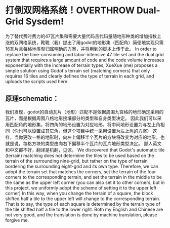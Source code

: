 # 打倒双网格系统！OVERTHROW Dual-Grid Sysdem!

为了替代费时费力的47瓦片集和需要大量代码且代码量随地形种类的增加指数上涨的双网格系统，靴靴（我）提出了用godot的地形集（匹配角）简便地实现只需16瓦片且每格地类型归属明确的方案，并将用到的脚本上传于此。
In order to replace the time-consuming and labor-intensive 47 tile set and the dual grid system that requires a large amount of code and the code volume increases exponentially with the increase of terrain types, XueXue (me) proposes a simple solution using Godot's terrain set (matching corners) that only requires 16 tiles and clearly defines the type of terrain in each grid, and uploads the scripts used here. 
## 原理schematic：
我们发现，godot的自动瓦片（地形）匹配不是依据周围九宫格的地形确定采用的瓦片，而是根据周围八格地形接壤部分的类型和自身类型决定。
因此我们可以采用匹配角的地形集，将四角的地形设置为对应地形，将中间地形设置为与左上角相同（你也可以设置成其它角，但这个项目中统一采用设置为左上角的方案）
这样，当你更改一格的地形时，向左上偏移半个瓦片的方块将改变为对应的地形。也就是说，每格方块的类型由向右下偏移半个瓦片的瓦片地形类型决定。
鄙人英文和中文都不好，翻译是机翻，见谅。
We discovered that Godot's automatic tile (terrain) matching does not determine the tiles to be used based on the terrain of the surrounding nine-grid, but rather on the type of terrain bordering the surrounding eight-grid and its own type. 
Therefore, we can adopt the terrain set that matches the corners, set the terrain of the four corners to the corresponding terrain, and set the terrain in the middle to be the same as the upper left corner (you can also set it to other corners, but in this project, we uniformly adopt the scheme of setting it to the upper left corner) 
In this way, when you change the terrain of a square, the block shifted half a tile to the upper left will change to the corresponding terrain. That is to say, the type of each square is determined by the terrain type of the tile shifted half a tile to the lower right. 
Both my English and Chinese are not very good, and the translation is done by machine translation, please forgive me. 
